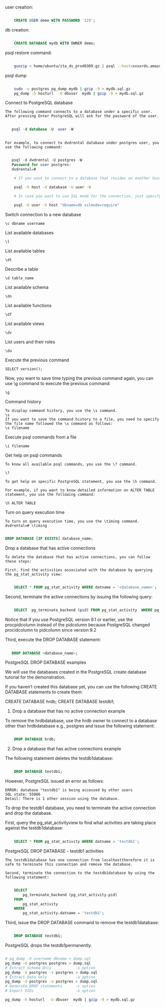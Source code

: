 user creation:


```sql

    CREATE USER demo WITH PASSWORD '123';

```
 
db creation:

```sql

    CREATE DATABASE mydb WITH OWNER demo;

```
 

psql restore command: 

```bash

    gunzip < home/ubuntu/ita_ds_prod0309.gz | psql --host=xxxxrds.amazonaws.com --port=5432 --username=xxxx --password mydb

```

psql dump

```bash

    sudo -u postgres pg_dump mydb | gzip -9 > mydb.sql.gz
    pg_dump -h hosturl  -U dbuser  mydb | gzip -9 > mydb.sql.gz

```

Connect to PostgreSQL database

    The following command connects to a database under a specific user. 
    After pressing Enter PostgreSQL will ask for the password of the user.
    
 ```sql
    
    psql -d database -U  user -W
    
 ```
    For example, to connect to dvdrental database under postgres user, you use the following command:

 ```sql

    psql -d dvdrental -U postgres -W
    Password for user postgres:
    dvdrental=#

```

```bash
    # If you want to connect to a database that resides on another host, you add the -h option as follows:

    psql -h host -d database -U user -W
    
    # In case you want to use SSL mode for the connection, just specify it as shown in the following command:

    psql -U user -h host "dbname=db sslmode=require"

```

Switch connection to a new database

    \c dbname username

List available databases

    \l


List available tables

    \dt

Describe a table

    \d table_name

List available schema

    \dn

List available functions

    \df

List available views

    \dv

List users and their roles
    
    \du

Execute the previous command

    SELECT version();

Now, you want to save time typing the previous command again, you can use \g command to execute the previous command:

    \g
    

Command history

    To display command history, you use the \s command.
    \s
    If you want to save the command history to a file, you need to specify the file name followed the \s command as follows:
    \s filename

Execute psql commands from a file

    \i filename
    

Get help on psql commands

    To know all available psql commands, you use the \? command.

    \?

    To get help on specific PostgreSQL statement, you use the \h command.

    For example, if you want to know detailed information on ALTER TABLE statement, you use the following command:

    \h ALTER TABLE

Turn on query execution time

    To turn on query execution time, you use the \timing command.
    dvdrental=# \timing


```sql

DROP DATABASE [IF EXISTS] database_name;

```
Drop a database that has active connections

    To delete the database that has active connections, you can follow these steps:

    First, find the activities associated with the database by querying the pg_stat_activity view:


```sql

    SELECT * FROM pg_stat_activity WHERE datname = '<database_name>';

```

Second, terminate the active connections by issuing the following query:


```sql

    SELECT	pg_terminate_backend (pid) FROM	pg_stat_activity  WHERE	pg_stat_activity.datname = '<database_name>';

```

Notice that if you use PostgreSQL version 9.1 or earlier, use the procpidcolumn instead of the pidcolumn because PostgreSQL changed procidcolumn to pidcolumn since version 9.2

Third, execute the DROP DATABASE statement:


```sql
   
   DROP DATABASE <database_name>;

```

PostgreSQL DROP DATABASE examples

We will use the databases created in the PostgreSQL create database tutorial for the demonstration.

If you haven’t created this database yet, you can use the following CREATE DATABASE statements to create them:

CREATE DATABASE hrdb;
CREATE DATABASE testdb1;

1) Drop a database that has no active connection example

To remove the hrdbdatabase, use the hrdb owner to connect to a database other than hrdbdatabase e.g., postgres and issue the following statement:

```sql

    DROP DATABASE hrdb;

```

2) Drop a database that has active connections example

The following statement deletes the testdb1database:


```sql

    DROP DATABASE testdb1;
```

However, PostgreSQL issued an error as follows:

    ERROR: database "testdb1" is being accessed by other users
    SQL state: 55006
    Detail: There is 1 other session using the database.

To drop the testdb1 database, you need to terminate the active connection and drop the database.

First, query the pg_stat_activityview to find what activities are taking place against the testdb1database:

```sql
    
    SELECT * FROM pg_stat_activity WHERE datname = 'testdb1';

```

PostgreSQL DROP DATABASE - testdb1 activities

    The testdb1database has one connection from localhosttherefore it is safe to terminate this connection and remove the database. 

    Second, terminate the connection to the testdb1database by using the following statement:

```sql

    SELECT
        pg_terminate_backend (pg_stat_activity.pid)
    FROM
        pg_stat_activity
    WHERE
        pg_stat_activity.datname = 'testdb1';
```

Third, issue the DROP DATABASE command to remove the testdb1database:

```sql

    DROP DATABASE testdb1;

```
PostgreSQL drops the testdb1permanently.





```bash

# pg_dump -U username dbname > dump.sql
pg_dump -U postgres postgres > dump.sql
# Extract Schema Only           -s option
pg_dump -U postgres -s postgres > dump.sql
# Extract Data Only 	        -a option
pg_dump -U postgres -a postgres > dump.sql
# Generate DROP statements      -c option
# Export OIDs                   -o option 

pg_dump -h hosturl  -U dbuser  mydb | gzip -9 > mydb.sql.gz
```


